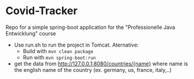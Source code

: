 # Covid-Tracker
Repo for a simple spring-boot application for the "Professionelle Java Entwicklung" course
- Use run.sh to run the project in Tomcat. Aternative:
  - Build with ```mvn clean package```
  - Run with ```mvn spring-boot:run```
- get the data from http://127.0.0.1:8080/countries/{name} where name is the english name of the country (ex. germany, us, france, italy,..)

